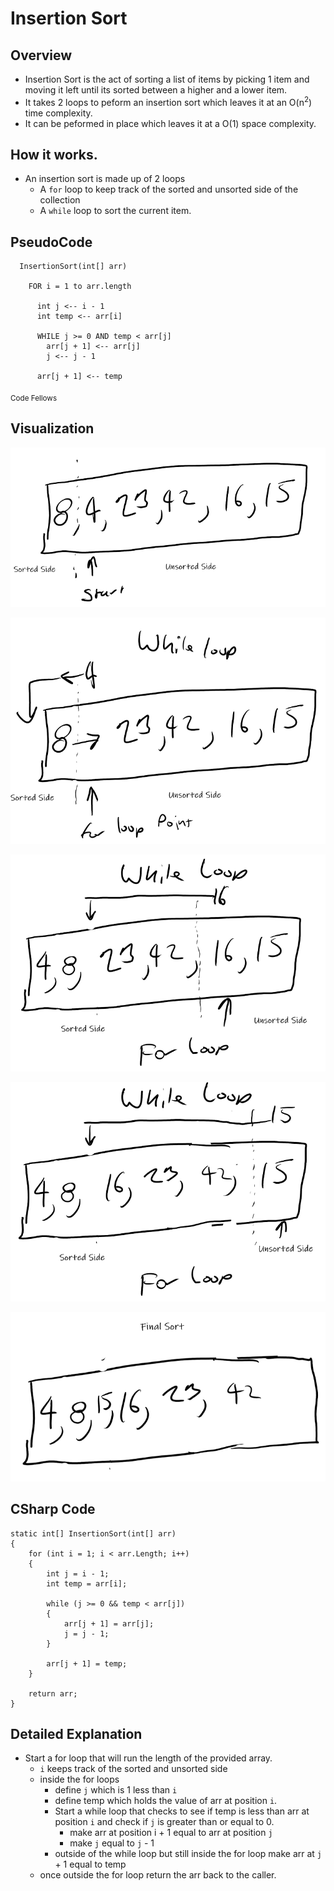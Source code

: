 # Insertion Sort

## Overview
- Insertion Sort is the act of sorting a list of items by picking 1 item and moving it left until its sorted between a higher and a lower item. 
- It takes 2 loops to peform an insertion sort which leaves it at an O(n<sup>2</sup>) time complexity.
- It can be peformed in place which leaves it at a O(1) space complexity.

## How it works.

- An insertion sort is made up of 2 loops
    - A `for` loop to keep track of the sorted and unsorted side of the collection
    - A `while` loop to sort the current item.

## PseudoCode
```
  InsertionSort(int[] arr)
  
    FOR i = 1 to arr.length
    
      int j <-- i - 1
      int temp <-- arr[i]
      
      WHILE j >= 0 AND temp < arr[j]
        arr[j + 1] <-- arr[j]
        j <-- j - 1
        
      arr[j + 1] <-- temp
```
<sub>Code Fellows</sub>

## Visualization
![Start](assets/Start.png)

![FirstPass](assets/FirstPass.png)

![SubPass](assets/SubPasses.png)

![FinalPass](assets/FinalPass.png)

![Fin](assets/Fin.png)

## CSharp Code
``` CSharp
static int[] InsertionSort(int[] arr)
{
    for (int i = 1; i < arr.Length; i++)
    {
        int j = i - 1;
        int temp = arr[i];

        while (j >= 0 && temp < arr[j])
        {
            arr[j + 1] = arr[j];
            j = j - 1;
        }

        arr[j + 1] = temp;
    }

    return arr;
}
```

## Detailed Explanation
- Start a for loop that will run the length of the provided array.
  - `i` keeps track of the sorted and unsorted side
  - inside the for loops
    - define `j` which is 1 less than `i`
    - define temp which holds the value of arr at position `i`.
    - Start a while loop that checks to see if temp is less than arr at position `i` and check if `j` is greater than or equal to 0.
      - make arr at position i + 1 equal to arr at position `j`
      - make `j` equal to `j` - 1
    - outside of the while loop but still inside the for loop make arr at `j` + 1 equal to temp
  - once outside the for loop return the arr back to the caller.